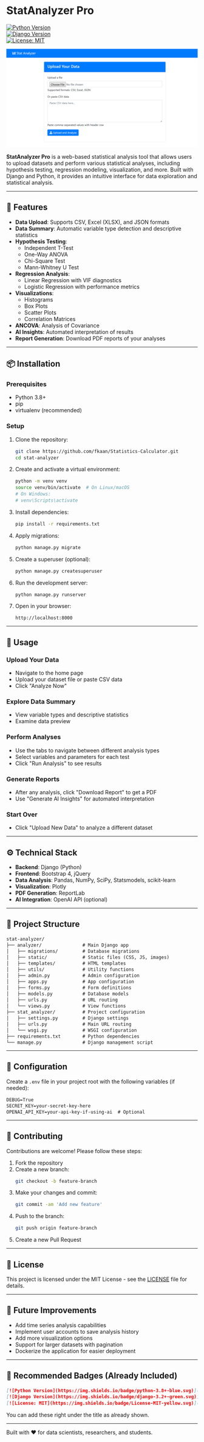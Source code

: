 # StatAnalyzer Pro  
[![Python Version](https://img.shields.io/badge/python-3.8+-blue.svg)](https://www.python.org/)  
[![Django Version](https://img.shields.io/badge/django-3.2+-green.svg)](https://www.djangoproject.com/)  
[![License: MIT](https://img.shields.io/badge/License-MIT-yellow.svg)](https://opensource.org/licenses/MIT)  

![StatAnalyzer Screenshot](screenshot.png)  

**StatAnalyzer Pro** is a web-based statistical analysis tool that allows users to upload datasets and perform various statistical analyses, including hypothesis testing, regression modeling, visualization, and more. Built with Django and Python, it provides an intuitive interface for data exploration and statistical analysis.

---

## 🚀 Features

- **Data Upload**: Supports CSV, Excel (XLSX), and JSON formats  
- **Data Summary**: Automatic variable type detection and descriptive statistics  
- **Hypothesis Testing**:
  - Independent T-Test
  - One-Way ANOVA
  - Chi-Square Test
  - Mann-Whitney U Test  
- **Regression Analysis**:
  - Linear Regression with VIF diagnostics
  - Logistic Regression with performance metrics  
- **Visualizations**:
  - Histograms
  - Box Plots
  - Scatter Plots
  - Correlation Matrices  
- **ANCOVA**: Analysis of Covariance  
- **AI Insights**: Automated interpretation of results  
- **Report Generation**: Download PDF reports of your analyses  

---

## 📦 Installation

### Prerequisites

- Python 3.8+
- pip
- virtualenv (recommended)

### Setup

1. Clone the repository:

   ```bash
   git clone https://github.com/fkaan/Statistics-Calculator.git
   cd stat-analyzer
   ```

2. Create and activate a virtual environment:

   ```bash
   python -m venv venv
   source venv/bin/activate  # On Linux/macOS
   # On Windows:
   # venv\Scripts\activate
   ```

3. Install dependencies:

   ```bash
   pip install -r requirements.txt
   ```

4. Apply migrations:

   ```bash
   python manage.py migrate
   ```

5. Create a superuser (optional):

   ```bash
   python manage.py createsuperuser
   ```

6. Run the development server:

   ```bash
   python manage.py runserver
   ```

7. Open in your browser:

   ```
   http://localhost:8000
   ```

---

## 🧪 Usage

### Upload Your Data

- Navigate to the home page
- Upload your dataset file or paste CSV data
- Click "Analyze Now"

### Explore Data Summary

- View variable types and descriptive statistics
- Examine data preview

### Perform Analyses

- Use the tabs to navigate between different analysis types
- Select variables and parameters for each test
- Click "Run Analysis" to see results

### Generate Reports

- After any analysis, click "Download Report" to get a PDF
- Use "Generate AI Insights" for automated interpretation

### Start Over

- Click "Upload New Data" to analyze a different dataset

---

## ⚙️ Technical Stack

- **Backend**: Django (Python)
- **Frontend**: Bootstrap 4, jQuery
- **Data Analysis**: Pandas, NumPy, SciPy, Statsmodels, scikit-learn
- **Visualization**: Plotly
- **PDF Generation**: ReportLab
- **AI Integration**: OpenAI API (optional)

---

## 📁 Project Structure

```
stat-analyzer/
├── analyzer/               # Main Django app
│   ├── migrations/         # Database migrations
│   ├── static/             # Static files (CSS, JS, images)
│   ├── templates/          # HTML templates
│   ├── utils/              # Utility functions
│   ├── admin.py            # Admin configuration
│   ├── apps.py             # App configuration
│   ├── forms.py            # Form definitions
│   ├── models.py           # Database models
│   ├── urls.py             # URL routing
│   └── views.py            # View functions
├── stat_analyzer/          # Project configuration
│   ├── settings.py         # Django settings
│   ├── urls.py             # Main URL routing
│   └── wsgi.py             # WSGI configuration
├── requirements.txt        # Python dependencies
└── manage.py               # Django management script
```

---

## 🔐 Configuration

Create a `.env` file in your project root with the following variables (if needed):

```env
DEBUG=True
SECRET_KEY=your-secret-key-here
OPENAI_API_KEY=your-api-key-if-using-ai  # Optional
```

---

## 🤝 Contributing

Contributions are welcome! Please follow these steps:

1. Fork the repository  
2. Create a new branch:  
   ```bash
   git checkout -b feature-branch
   ```
3. Make your changes and commit:  
   ```bash
   git commit -am 'Add new feature'
   ```
4. Push to the branch:  
   ```bash
   git push origin feature-branch
   ```
5. Create a new Pull Request

---

## 📄 License

This project is licensed under the MIT License - see the [LICENSE](LICENSE) file for details.

---


## 🔮 Future Improvements

- Add time series analysis capabilities  
- Implement user accounts to save analysis history  
- Add more visualization options  
- Support for larger datasets with pagination  
- Dockerize the application for easier deployment  

---

## 📌 Recommended Badges (Already Included)

```markdown
[![Python Version](https://img.shields.io/badge/python-3.8+-blue.svg)](https://www.python.org/)
[![Django Version](https://img.shields.io/badge/django-3.2+-green.svg)](https://www.djangoproject.com/)
[![License: MIT](https://img.shields.io/badge/License-MIT-yellow.svg)](https://opensource.org/licenses/MIT)
```

You can add these right under the title as already shown.

---

Built with ❤️ for data scientists, researchers, and students.
